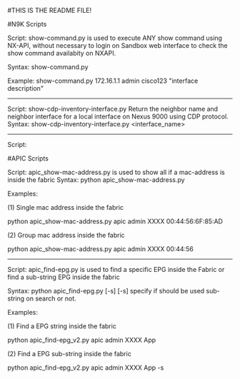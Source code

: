 #THIS IS THE README FILE!

#N9K Scripts

Script: show-command.py is used to execute ANY show command using NX-API, without necessary to login on Sandbox web interface to check the show command availabity on NXAPI.

Syntax: show-command.py <switch-name> <username> <password> <show-command>

Example: show-command.py 172.16.1.1 admin cisco123 "interface description"

-------

Script: show-cdp-inventory-interface.py Return the neighbor name and neighbor interface for a local interface on Nexus 9000 using CDP protocol.
Syntax: show-cdp-inventory-interface.py <switch-name> <username> <password> <interface_name>

-------

Script: 


#APIC Scripts

Script: apic_show-mac-address.py is used to show all if a mac-address is inside the fabric
Syntax: python apic_show-mac-address.py <hostname> <username> <password> <mac-address>

Examples:

(1) Single mac address inside the fabric

python apic_show-mac-address.py apic admin XXXX 00:44:56:6F:85:AD

(2) Group mac address inside the fabric

python apic_show-mac-address.py apic admin XXXX 00:44:56

-------

Script: apic_find-epg.py is used to find a specific EPG inside the Fabric
or find a sub-string EPG inside the fabric

Syntax: python apic_find-epg.py <hostname> <username> <password> <epg> [-s]
[-s] specify if should be used sub-string on search or not.

Examples:

(1) Find a EPG string inside the fabric

python apic_find-epg_v2.py apic admin XXXX App

(2) Find a EPG sub-string inside the fabric

python apic_find-epg_v2.py apic admin XXXX App -s
